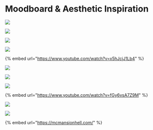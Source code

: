 # Moodboard & Aesthetic Inspiration

![](../.gitbook/assets/image%20%2810%29.png)

![](../.gitbook/assets/image.png)

![](../.gitbook/assets/image%20%288%29.png)

![](../.gitbook/assets/image%20%2828%29.png)

{% embed url="https://www.youtube.com/watch?v=x5hJcjJ1Lb4" %}

![](../.gitbook/assets/image%20%2814%29.png)

![](../.gitbook/assets/image%20%2815%29.png)

![](../.gitbook/assets/image%20%2818%29.png)

{% embed url="https://www.youtube.com/watch?v=fGy6vsA7Z9M" %}

![](../.gitbook/assets/image%20%283%29.png)

![](../.gitbook/assets/image%20%2823%29.png)

{% embed url="https://mcmansionhell.com/" %}



